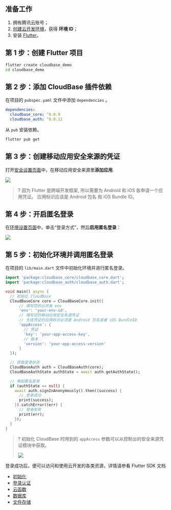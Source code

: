 ## 准备工作

1. 拥有腾讯云账号；
2. [创建云开发环境](https://cloud.tencent.com/document/product/876/41391)，获得 **环境 ID**；
3. 安装 [Flutter](https://flutter.cn/docs/get-started/install)。

## 第 1 步：创建 Flutter 项目

```sh
flutter create cloudbase_demo
cd cloudbase_demo
```

## 第 2 步：添加 CloudBase 插件依赖

在项目的 `pubspec.yaml` 文件中添加 `dependencies` 。

```yaml
dependencies:
  cloudbase_core: ^0.0.9
  cloudbase_auth: ^0.0.11
```

从 `pub` 安装依赖。

```sh
flutter pub get
```

## 第 3 步：创建移动应用安全来源的凭证

打开[安全设置页面](https://console.cloud.tencent.com/tcb/env/safety)中，在移动应用安全来源里**添加应用**.

<img src="https://main.qcloudimg.com/raw/1c088bc3ddb41faad995d2a8c43186e4.png">

>? 因为 Flutter 是跨端开发框架, 所以需要为 Android 和 iOS 各申请一个应用凭证。 应用标识应该是 Android 包名 和 iOS Bundle ID。

## 第 4 步：开启匿名登录

在[环境设置页面](https://console.cloud.tencent.com/tcb/env/setting)中，单击“登录方式”，然后**启用匿名登录**：

<img src="https://main.qcloudimg.com/raw/0b6a93991575776761137e9558aed3fc.png">

## 第 5 步：初始化环境并调用匿名登录

在项目的 `lib/main.dart` 文件中初始化环境并进行匿名登录。

```dart
import 'package:cloudbase_core/cloudbase_core.dart';
import 'package:cloudbase_auth/cloudbase_auth.dart';

void main() async {
  // 初始化 CloudBase
  CloudBaseCore core = CloudBaseCore.init({
      // 填写您的云开发 env
      'env': 'your-env-id',
      // 填写您的移动应用安全来源凭证
      // 生成凭证的应用标识必须是 Android 包名或者 iOS BundleID
      'appAccess': {
        // 凭证
        'key': 'your-app-access-key',
        // 版本
        'version': 'your-app-access-version'
      }
  });

  // 获取登录状态
  CloudBaseAuth auth = CloudBaseAuth(core);
  CloudBaseAuthState authState = await auth.getAuthState();

  // 唤起匿名登录
  if (authState == null) {
    await auth.signInAnonymously().then((success) {
      // 登录成功
      print(success);
    }).catchError((err) {
      // 登录失败
      print(err);
    });
  }
}
```

>? 初始化 CloudBase 时用到的 `appAccess` 参数可以从控制台的安全来源凭证模块中获取。
> 
> <img src="https://main.qcloudimg.com/raw/434baba046148be1d2a0effc444ec0f8.png">

登录成功后，便可以访问和使用云开发的各类资源，详情请参看 Flutter SDK 文档

- [初始化](https://docs.cloudbase.net/api-reference/flutter/initialization.html)
- [登录认证](https://docs.cloudbase.net/api-reference/flutter/authentication.html)
- [云函数](https://docs.cloudbase.net/api-reference/flutter/functions.html)
- [数据库](https://docs.cloudbase.net/api-reference/flutter/database.html)
- [文件存储](https://docs.cloudbase.net/api-reference/flutter/storage.html)
